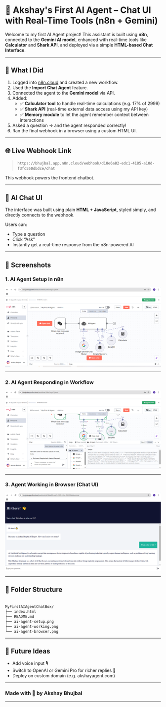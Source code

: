 # 🧞 Akshay's First AI Agent – Chat UI with Real-Time Tools (n8n + Gemini)

Welcome to my first AI Agent project! This assistant is built using **n8n**, connected to the **Gemini AI model**, enhanced with real-time tools like **Calculator** and **Shark API**, and deployed via a simple **HTML-based Chat Interface**.

---

## 🔧 What I Did

1. Logged into [n8n.cloud](https://n8n.cloud) and created a new workflow.
2. Used the **Import Chat Agent** feature.
3. Connected the agent to the **Gemini model** via API.
4. Added:
   - ✅ **Calculator tool** to handle real-time calculations (e.g. 17% of 2999)
   - ✅ **Shark API** (real-time external data access using my API key)
   - ✅ **Memory module** to let the agent remember context between interactions
5. Asked a question → and the agent responded correctly!
6. Ran the final webhook in a browser using a custom HTML UI.

---

## 🌐 Live Webhook Link

> `https://bhujbal.app.n8n.cloud/webhook/d18e6a82-edc1-4185-a10d-f3fc550dbdce/chat`

This webhook powers the frontend chatbot.

---

## 💬 AI Chat UI

The interface was built using plain **HTML + JavaScript**, styled simply, and directly connects to the webhook.

Users can:
- Type a question
- Click “Ask”
- Instantly get a real-time response from the n8n-powered AI

---

## 📸 Screenshots

### 1. AI Agent Setup in n8n
![AI Agent Setup](./ai-agent-setup.PNG)

---

### 2. AI Agent Responding in Workflow
![AI Agent Working](./ai-agent-working.PNG)

---

### 3. Agent Working in Browser (Chat UI)
![Browser Working](./ai-agent-browser.PNG)

---

## 📂 Folder Structure

```

MyFirstAIAgentChatBox/
├── index.html
├── README.md
├── ai-agent-setup.png
├── ai-agent-working.png
└── ai-agent-browser.png

```

---

## 🚀 Future Ideas

- Add voice input 🎙️  
- Switch to OpenAI or Gemini Pro for richer replies 🤖  
- Deploy on custom domain (e.g. akshayagent.com)

---

### Made with 💙 by Akshay Bhujbal


---
